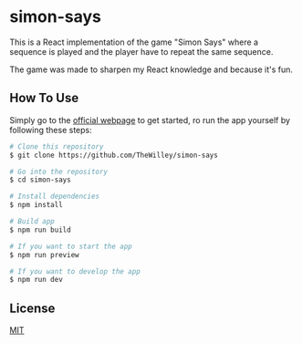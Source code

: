 # simon-says

This is a React implementation of the game "Simon Says" where a sequence is played and the player have to repeat the same sequence.

The game was made to sharpen my React knowledge and because it's fun. 

## How To Use
Simply go to the [official webpage]() to get started, ro run the app yourself by following these steps:

```bash
# Clone this repository
$ git clone https://github.com/TheWilley/simon-says

# Go into the repository
$ cd simon-says

# Install dependencies
$ npm install

# Build app
$ npm run build

# If you want to start the app 
$ npm run preview

# If you want to develop the app
$ npm run dev
```
## License
[MIT]()